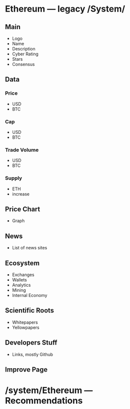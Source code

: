 # Ethereum — legacy /System/

## Main
* Logo
* Name
* Description
* Cyber Rating
* Stars
* Consensus

## Data

### Price 
* USD
* BTC

### Cap
* USD
* BTC

### Trade Volume
* USD
* BTC

### Supply
* ETH
* increase

## Price Chart
* Graph

## News
* List of news sites

## Ecosystem
* Exchanges
* Wallets
* Analytics
* Mining
* Internal Economy

## Scientific Roots
* Whitepapers
* Yellowpapers

## Developers Stuff
* Links, mostly Github

## Improve Page

# /system/Ethereum — Recommendations

